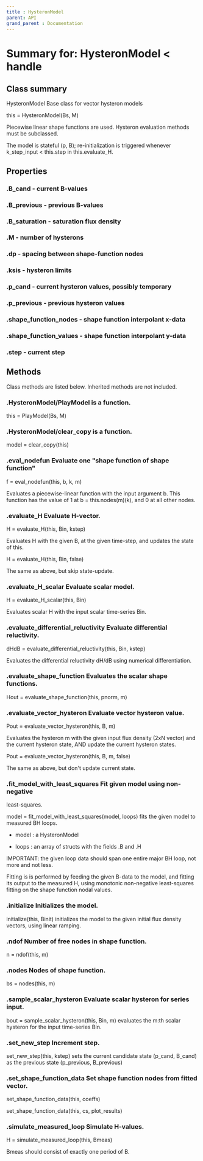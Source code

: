 ```yaml
---
title : HysteronModel
parent: API
grand_parent : Documentation
---
```

# Summary for: **HysteronModel**  < handle

## Class summary

HysteronModel Base class for vector hysteron models

this = HysteronModel(Bs, M)

Piecewise linear shape functions are used. Hysteron evaluation
methods must be subclassed.

The model is stateful (p, B); re-initialization is triggered whenever
k_step_input < this.step in this.evaluate_H.

## Properties

### .**B_cand** - current B-values

### .**B_previous** - previous B-values

### .**B_saturation** - saturation flux density

### .**M** - number of hysterons

### .**dp** - spacing between shape-function nodes

### .**ksis** - hysteron limits

### .**p_cand** - current hysteron values, possibly temporary

### .**p_previous** - previous hysteron values

### .**shape_function_nodes** - shape function interpolant x-data

### .**shape_function_values** - shape function interpolant y-data

### .**step** - current step


## Methods

Class methods are listed below. Inherited methods are not included.

### .HysteronModel/**PlayModel** is a function.
this = PlayModel(Bs, M)

### .HysteronModel/**clear_copy** is a function.
model = clear_copy(this)

### .**eval_nodefun** Evaluate one "shape function of shape function"

f = eval_nodefun(this, b, k, m)

Evaluates a piecewise-linear function with the input
argument b. This function has the value of 1 at
b = this.nodes(m)(k), and 0 at all other nodes.

### .**evaluate_H** Evaluate H-vector.

H = evaluate_H(this, Bin, kstep)

Evaluates H with the given B, at the given time-step, and updates the
state of this.

H = evaluate_H(this, Bin, false)

The same as above, but skip state-update.

### .**evaluate_H_scalar** Evaluate scalar model.

H = evaluate_H_scalar(this, Bin)

Evaluates scalar H with the input scalar time-series Bin.

### .**evaluate_differential_reluctivity** Evaluate differential reluctivity.

dHdB = evaluate_differential_reluctivity(this, Bin, kstep)

Evaluates the differential reluctivity dH/dB using numerical
differentiation.

### .**evaluate_shape_function** Evaluates the scalar shape functions.

Hout = evaluate_shape_function(this, pnorm, m)

### .**evaluate_vector_hysteron** Evaluate vector hysteron value.

Pout = evaluate_vector_hysteron(this, B, m)

Evaluates the hysteron m with the given input flux density (2xN
vector) and the current hysteron state, AND update the current
hysteron states.

Pout = evaluate_vector_hysteron(this, B, m, false)

The same as above, but don't update current state.

### .**fit_model_with_least_squares** Fit given model using non-negative
least-squares.

model = fit_model_with_least_squares(model, loops) fits the given model
to measured BH loops.

* model : a HysteronModel

* loops : an array of structs with the fields .B and .H

IMPORTANT: the given loop data should span one entire major BH loop, not
more and not less.

Fitting is is performed by feeding the given B-data to the model, and
fitting its output to the measured H, using monotonic non-negative
least-squares fitting on the shape function nodal values.

### .**initialize** Initializes the model.

initialize(this, Binit) initializes the model to the given initial flux
density vectors, using linear ramping.

### .**ndof** Number of free nodes in shape function.

n = ndof(this, m)

### .**nodes** Nodes of shape function.

bs = nodes(this, m)

### .**sample_scalar_hysteron** Evaluate scalar hysteron for series input.

bout = sample_scalar_hysteron(this, Bin, m) evaluates the m:th
scalar hysteron for the input time-series Bin.

### .**set_new_step** Increment step.

set_new_step(this, kstep) sets the current candidate state (p_cand,
B_cand) as the previous state (p_previous, B_previous)

### .**set_shape_function_data** Set shape function nodes from fitted vector.

set_shape_function_data(this, coeffs)

set_shape_function_data(this, cs, plot_results)

### .**simulate_measured_loop** Simulate H-values.

H = simulate_measured_loop(this, Bmeas)

Bmeas should consist of exactly one period of B.


